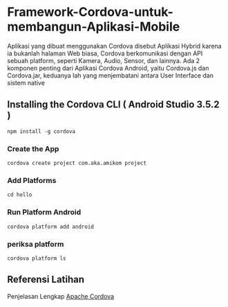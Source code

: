# Framework-Cordova-untuk-membangun-Aplikasi-Mobile
Aplikasi yang dibuat menggunakan Cordova disebut Aplikasi Hybrid karena ia bukanlah halaman Web biasa, Cordova berkomunikasi dengan API sebuah platform, seperti Kamera, Audio, Sensor, dan lainnya. Ada 2 komponen penting dari Aplikasi Cordova Android, yaitu Cordova.js dan Cordova.jar, keduanya lah yang menjembatani antara User Interface dan sistem native 


## Installing the Cordova CLI ( Android Studio 3.5.2 )
```
npm install -g cordova
```

### Create the App
```
cordova create project com.aka.amikom project
```

### Add Platforms
```
cd hello
```

### Run Platform Android
```
cordova platform add android
```

### periksa platform 
```
cordova platform ls
```

## Referensi Latihan

Penjelasan Lengkap  [Apache Cordova](https://en.wikipedia.org/wiki/Apache_Cordova)




